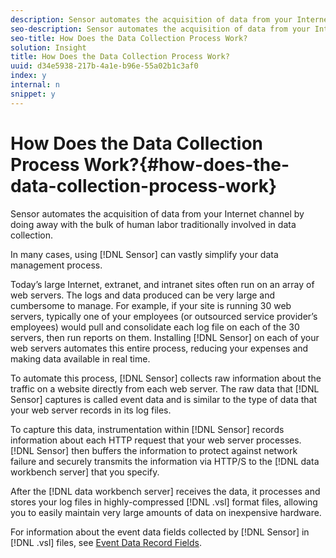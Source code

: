 ```yaml
---
description: Sensor automates the acquisition of data from your Internet channel by doing away with the bulk of human labor traditionally involved in data collection.
seo-description: Sensor automates the acquisition of data from your Internet channel by doing away with the bulk of human labor traditionally involved in data collection.
seo-title: How Does the Data Collection Process Work?
solution: Insight
title: How Does the Data Collection Process Work?
uuid: d34e5938-217b-4a1e-b96e-55a02b1c3af0
index: y
internal: n
snippet: y
---
```


# How Does the Data Collection Process Work?{#how-does-the-data-collection-process-work}

Sensor automates the acquisition of data from your Internet channel by doing away with the bulk of human labor traditionally involved in data collection.

 In many cases, using [!DNL Sensor] can vastly simplify your data management process.

Today’s large Internet, extranet, and intranet sites often run on an array of web servers. The logs and data produced can be very large and cumbersome to manage. For example, if your site is running 30 web servers, typically one of your employees (or outsourced service provider’s employees) would pull and consolidate each log file on each of the 30 servers, then run reports on them. Installing [!DNL Sensor] on each of your web servers automates this entire process, reducing your expenses and making data available in real time.

To automate this process, [!DNL Sensor] collects raw information about the traffic on a website directly from each web server. The raw data that [!DNL Sensor] captures is called event data and is similar to the type of data that your web server records in its log files.

To capture this data, instrumentation within [!DNL Sensor] records information about each HTTP request that your web server processes. [!DNL Sensor] then buffers the information to protect against network failure and securely transmits the information via HTTP/S to the [!DNL data workbench server] that you specify.

After the [!DNL data workbench server] receives the data, it processes and stores your log files in highly-compressed [!DNL .vsl] format files, allowing you to easily maintain very large amounts of data on inexpensive hardware.

For information about the event data fields collected by [!DNL Sensor] in [!DNL .vsl] files, see [Event Data Record Fields](../../home/c-snsr-ovrvw/c-evnt-data-rcd-flds/c-evnt-data-rcd-flds.md#concept-ed2a8797cb5b4995b55ffd50a9f12a44). 
